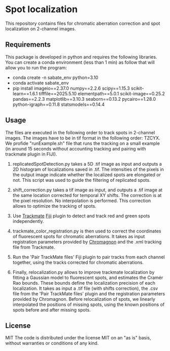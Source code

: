 # Spot localization

This repository contains files for chromatic aberration correction and spot localization on 2-channel images.


## Requirements

This package is developed in python and requires the following libraries. You can create a conda environment (less than 1 min) as follow that will allow you to run the program:

* conda create -n sabate_env python=3.10
* conda activate sabate_env
* pip install imageio==2.37.0 numpy==2.2.6 scipy==1.15.3 scikit-learn==1.6.1 tifffile==2025.5.10 elementpath==5.0.1 scikit-image==0.25.2 pandas==2.2.3 matplotlib==3.10.3 seaborn==0.13.2 pycairo==1.28.0 python-igraph==0.11.8 statsmodels==0.14.4


## Usage

The files are executed in the following order to track spots in 2-channel images. The images have to be in tif format in the following order: TZCYX. We profide "runExample.sh" file that runs the tracking on a small example (in around 15 seconds without accounting tracking and pairing with trackmate plugin in FIJI).


1. replicatedSpotDetection.py takes a 5D .tif image as input and outputs a 2D histogram of localizations saved in .tif. The intensities of the pixels in the output image indicate whether the localized spots are elongated or not. This script was used to guide the filtering of replicated spots.

2. shift_correction.py takes a tif image as input, and outputs a .tif image at the same location corrected for temporal XY shifts. The correction is at the pixel resolution. No interpolation is performed. This correction allows to optimize the tracking of spots.

3. Use [Trackmate](https://github.com/trackmate-sc) [Fiji](https://imagej.net/software/fiji/) plugin to detect and track red and green spots independently.

4. trackmate_color_registration.py is then used to correct the coordinates of fluorescent spots for chromatic aberrations. It takes as input registration parameters provided by [Chromagnon](https://github.com/macronucleus/Chromagnon) and the .xml tracking file from Trackmate.

5. Run the 'Pair TrackMate files' Fiji plugin to pair tracks from each channel together, using the tracks corrected for chromatic aberrations.

6. Finally, relocalization.py allows to improve trackmate localization by fitting a Gaussian model to fluorescent spots, and estimates the Cramér Rao bounds. These bounds define the localization precision of each localization. It takes as input a .tif file (with shifts correction), the .csv file from the 'Pair TrackMate files' plugin and the registration parameters provided by Chromagnon. Before relocalization of spots, we linearly interpolated the positions of missing spots, using the known positions of spots before and after missing spots.

## License
MIT
The code is distributed under the license MIT on an "as is" basis, without warranties or conditions of any kind.
